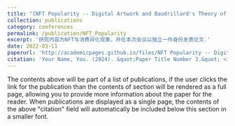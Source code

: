 ```yaml
---
title: "[NFT Popularity -- Digital Artwork and Baudrillard's Theory of Consumption Alienation](../files/ICEMGD.png)"
collection: publications
category: conferences
permalink: /publication/NFT_Popularity 
excerpt: '研究内容为NFT与消费异化现象，并在本次会议以独立一作身份发表论文.'
date: 2022-03-11
paperurl: 'http://academicpages.github.io/files/NFT Popularity -- Digital Artwork and Baudrillard's Theory.pdf'
citation: 'Your Name, You. (2024). &quot;Paper Title Number 3.&quot; <i>GitHub Journal of Bugs</i>. 1(3).'
---
```


The contents above will be part of a list of publications, if the user clicks the link for the publication than the contents of section will be rendered as a full page, allowing you to provide more information about the paper for the reader. When publications are displayed as a single page, the contents of the above "citation" field will automatically be included below this section in a smaller font.
